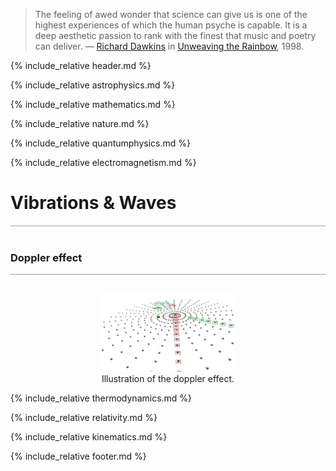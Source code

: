 <blockquote>
The feeling of awed wonder that science can give us is one of the highest experiences 
of which the human psyche is capable. It is a deep aesthetic passion to rank with the 
finest that music and poetry can deliver. &mdash;
<a href="https://en.wikipedia.org/wiki/Richard_Dawkins">Richard Dawkins</a> in 
<a href="https://en.wikipedia.org/wiki/Unweaving_the_Rainbow">Unweaving the Rainbow</a>, 1998.
</blockquote>

<p style="clear: both;"></p>

{% include_relative header.md %}

{% include_relative astrophysics.md %}

{% include_relative mathematics.md %}

{% include_relative nature.md %}

{% include_relative quantumphysics.md %}

{% include_relative electromagnetism.md %}

<a name="waves"></a>
# Vibrations &amp; Waves
<div style="border-top: 2px solid #cccccc"><br/></div>

### Doppler effect
<div style="border-top: 1px solid #999999"><br/></div>

<figure style="float: center; text-align: center;">
    <a href="https://www.glowscript.org/#/user/zeger.hendrikse/folder/Quantum/program/Dopplereffect">
      <img alt="Doppler effect" width="50%" height="50%" src="./images/doppler_effect.png" title="Click to animate"/>
    </a>
    <figcaption>Illustration of the doppler effect.</figcaption>
</figure>

{% include_relative thermodynamics.md %}

{% include_relative relativity.md %}

{% include_relative kinematics.md %}

{% include_relative footer.md %}


